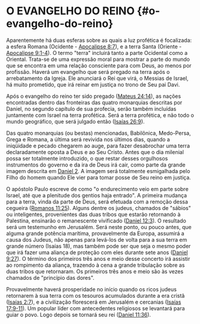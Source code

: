 # O EVANGELHO DO REINO {#o-evangelho-do-reino}

Aparentemente há duas esferas sobre as quais a luz profética é focalizada: a esfera Romana (Ocidente - [Apocalipse 8:7](http://bibliaonline.com.br/acf/ap/8/7)), e a terra Santa (Oriente - [Apocalipse 9:1-4](http://bibliaonline.com.br/acf/ap/9/1-4)). O termo &quot;terra&quot; incluirá tanto a parte Ocidental como a Oriental. Trata-se de uma expressão moral para mostrar a parte do mundo que se encontra em uma relação consciente para com Deus, ao menos por profissão. Haverá um evangelho que será pregado na terra após o arrebatamento da Igreja. Ele anunciará o Rei que virá, o Messias de Israel, há muito prometido, que irá reinar em justiça no trono de Seu pai Davi.

Após o evangelho do reino ter sido pregado ([Mateus 24:14](http://bibliaonline.com.br/acf/mt/24/14)), as nações encontradas dentro das fronteiras das quatro monarquias descritas por Daniel, no segundo capítulo de sua profecia, serão também incluídas juntamente com Israel na terra profética. Será a terra profética, e não todo o mundo geográfico, que será julgado então ([Isaías 26:9](http://bibliaonline.com.br/acf/is/26/9)).

Das quatro monarquias (ou bestas) mencionadas, Babilônica, Medo-Persa, Grega e Romana, a última será revivida nos últimos dias, quando a iniqüidade e pecado chegarem ao auge, para fazer desabrochar uma terra declaradamente oposta a Deus e ao Seu Cristo. Antes que o dia milenial possa ser totalmente introduzido, o que restar desses orgulhosos instrumentos do governo e da ira de Deus irá cair, como parte da grande imagem descrita em [Daniel 2](http://bibliaonline.com.br/acf/dn/2). A imagem será totalmente esmigalhada pelo Filho do homem quando Ele vier para tomar posse de Seu reino em justiça.

O apóstolo Paulo escreve de como &quot;o endurecimento veio em parte sobre Israel, até que a plenitude dos gentios haja entrado&quot;. A primeira mudança para a terra, vinda da parte de Deus, será efetuada com a remoção dessa cegueira ([Romanos 11:25](http://bibliaonline.com.br/acf/rm/11/25)). Alguns dentre os judeus, chamados de &quot;sábios&quot; ou inteligentes, provenientes das duas tribos que estarão retornando à Palestina, ensinarão o remanescente vivificado ([Daniel 12:3](http://bibliaonline.com.br/acf/dn/12/3)). O resultado será um testemunho em Jerusalém. Será neste ponto, ou pouco antes, que alguma grande potência marítima, provavelmente da Europa, assumirá a causa dos Judeus, não apenas para levá-los de volta para a sua terra em grande número (Isaías 18), mas também pode ser que seja o mesmo poder que irá fazer uma aliança de proteção com eles durante sete anos ([Daniel 9:27](http://bibliaonline.com.br/acf/dn/9/27)). O término dos primeiros três anos e meio desse concerto irá assistir ao rompimento da aliança, trazendo à cena a grande tribulação sobre as duas tribos que retornaram. Os primeiros três anos e meio são às vezes chamados de &quot;princípio das dores&quot;.

Provavelmente haverá prosperidade no início quando os ricos judeus retornarem à sua terra com os tesouros acumulados durante a era cristã ([Isaías 2:7](http://bibliaonline.com.br/acf/is/2/7)), e a civilização florescerá em Jerusalém e cercanias ([Isaías 17:9-11](http://bibliaonline.com.br/acf/is/17/9-11)). Um popular líder com antecedentes religiosos se levantará para guiar o povo. Logo depois se tornará seu rei ([Daniel 11:36](http://bibliaonline.com.br/acf/dn/11/36)).